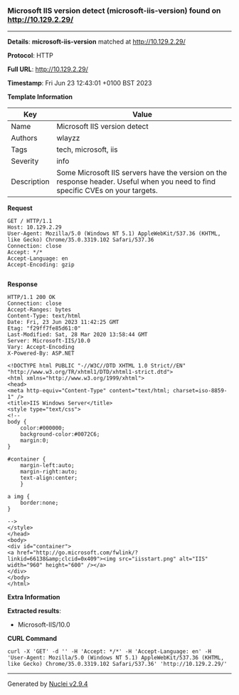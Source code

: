 ### Microsoft IIS version detect (microsoft-iis-version) found on http://10.129.2.29/
---
**Details**: **microsoft-iis-version**  matched at http://10.129.2.29/

**Protocol**: HTTP

**Full URL**: http://10.129.2.29/

**Timestamp**: Fri Jun 23 12:43:01 +0100 BST 2023

**Template Information**

| Key | Value |
|---|---|
| Name | Microsoft IIS version detect |
| Authors | wlayzz |
| Tags | tech, microsoft, iis |
| Severity | info |
| Description | Some Microsoft IIS servers have the version on the response header. Useful when you need to find specific CVEs on your targets. |

**Request**
```http
GET / HTTP/1.1
Host: 10.129.2.29
User-Agent: Mozilla/5.0 (Windows NT 5.1) AppleWebKit/537.36 (KHTML, like Gecko) Chrome/35.0.3319.102 Safari/537.36
Connection: close
Accept: */*
Accept-Language: en
Accept-Encoding: gzip


```

**Response**
```http
HTTP/1.1 200 OK
Connection: close
Accept-Ranges: bytes
Content-Type: text/html
Date: Fri, 23 Jun 2023 11:42:25 GMT
Etag: "f29ff7fe85d61:0"
Last-Modified: Sat, 28 Mar 2020 13:58:44 GMT
Server: Microsoft-IIS/10.0
Vary: Accept-Encoding
X-Powered-By: ASP.NET

<!DOCTYPE html PUBLIC "-//W3C//DTD XHTML 1.0 Strict//EN" "http://www.w3.org/TR/xhtml1/DTD/xhtml1-strict.dtd">
<html xmlns="http://www.w3.org/1999/xhtml">
<head>
<meta http-equiv="Content-Type" content="text/html; charset=iso-8859-1" />
<title>IIS Windows Server</title>
<style type="text/css">
<!--
body {
	color:#000000;
	background-color:#0072C6;
	margin:0;
}

#container {
	margin-left:auto;
	margin-right:auto;
	text-align:center;
	}

a img {
	border:none;
}

-->
</style>
</head>
<body>
<div id="container">
<a href="http://go.microsoft.com/fwlink/?linkid=66138&amp;clcid=0x409"><img src="iisstart.png" alt="IIS" width="960" height="600" /></a>
</div>
</body>
</html>
```

**Extra Information**

**Extracted results**:

- Microsoft-IIS/10.0



**CURL Command**
```
curl -X 'GET' -d '' -H 'Accept: */*' -H 'Accept-Language: en' -H 'User-Agent: Mozilla/5.0 (Windows NT 5.1) AppleWebKit/537.36 (KHTML, like Gecko) Chrome/35.0.3319.102 Safari/537.36' 'http://10.129.2.29/'
```
---
Generated by [Nuclei v2.9.4](https://github.com/projectdiscovery/nuclei)